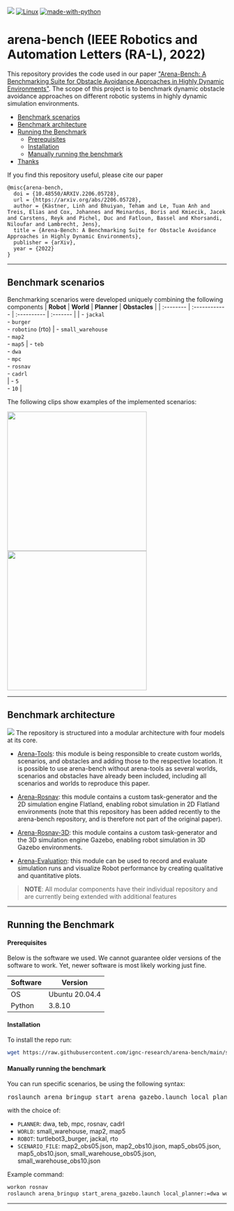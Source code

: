 ![](http://img.shields.io/badge/stability-stable-orange.svg?style=flat)
[![Linux](https://svgshare.com/i/Zhy.svg)](https://svgshare.com/i/Zhy.svg)
[![made-with-python](https://img.shields.io/badge/Made%20with-Python-1f425f.svg)](https://www.python.org/)

# arena-bench (IEEE Robotics and Automation Letters (RA-L), 2022)
This repository provides the code used in our paper ["Arena-Bench: A Benchmarking Suite for Obstacle Avoidance Approaches in Highly Dynamic Environments"](https://arxiv.org/abs/2206.05728). The scope of this project is to benchmark dynamic obstacle avoidance approaches on different robotic systems in highly dynamic simulation environments.

- [Benchmark scenarios](#benchmark-scenarios)
- [Benchmark architecture](#benchmark-architecture)
- [Running the Benchmark](#running-the-benchmark)
    - [Prerequisites](#prerequisites)
    - [Installation](#installation)
    - [Manually running the benchmark](#manually-running-the-benchmark)
- [Thanks](#thanks)

If you find this repository useful, please cite our paper
```
@misc{arena-bench,
  doi = {10.48550/ARXIV.2206.05728},
  url = {https://arxiv.org/abs/2206.05728},
  author = {Kästner, Linh and Bhuiyan, Teham and Le, Tuan Anh and Treis, Elias and Cox, Johannes and Meinardus, Boris and Kmiecik, Jacek and Carstens, Reyk and Pichel, Duc and Fatloun, Bassel and Khorsandi, Niloufar and Lambrecht, Jens},
  title = {Arena-Bench: A Benchmarking Suite for Obstacle Avoidance Approaches in Highly Dynamic Environments},
  publisher = {arXiv},
  year = {2022}
}

```
---
## Benchmark scenarios
Benchmarking scenarios were developed uniquely combining the following components
| **Robot** | **World**  | **Planner**  | **Obstacles** |
| :-------- | :------------ | :---------- | :------- |
| - `jackal`  <br> - `burger` <br> - `robotino` (rto) | - `small_warehouse` <br> - `map2` <br> - `map5` | - `teb` <br> - `dwa` <br> - `mpc` <br> - `rosnav` <br> - `cadrl` <br>  | - `5` <br> - `10` |

The following clips show examples of the implemented scenarios:


 <img height="320" src="/docs/imgs/map5-jackal.gif">   <img height="320" src="/docs/imgs/sw-burger.gif">


---
## Benchmark architecture
<img src="/docs/imgs/architecture.jpg">
The repository is structured into a modular architecture with four models at its core.

- [Arena-Tools](https://github.com/ignc-research/arena-tools):
this module is being responsible to create custom worlds, scenarios, and obstacles and adding those to the respective location. It is possible to use arena-bench without arena-tools as several worlds, scenarios and obstacles have already been included, including all scenarios and worlds to reproduce this paper.

- [Arena-Rosnav](https://github.com/ignc-research/arena-rosnav):
this module contains a custom task-generator and the 2D simulation engine Flatland, enabling robot simulation in 2D Flatland environments (note that this repository has been added recently to the arena-bench repository, and is therefore not part of the original paper).

- [Arena-Rosnav-3D](https://github.com/ignc-research/arena-rosnav-3D):
this module contains a custom task-generator and the 3D simulation engine Gazebo, enabling robot simulation in 3D Gazebo environments.

- [Arena-Evaluation](https://github.com/ignc-research/arena-evaluation):
this module can be used to record and evaluate simulation runs and visualize Robot performance by creating qualitative and quantitative plots.

> **NOTE**: All modular components have their individual repository and are currently being extended with additional features

---
## Running the Benchmark
#### Prerequisites
Below is the software we used. We cannot guarantee older versions of the software to work. Yet, newer software is most likely working just fine.

| Software      | Version        |
| ------------- | -------------- |
| OS            | Ubuntu 20.04.4 |
| Python        | 3.8.10         |

#### Installation
To install the repo run:
```bash
wget https://raw.githubusercontent.com/ignc-research/arena-bench/main/setup.sh -O - | bash
```
#### Manually running the benchmark
You can run specific scenarios, be using the following syntax:
<pre class="devsite-click-to-copy">
roslaunch arena_bringup start_arena_gazebo.launch local_planner:=<var>PLANNER</var> world:=<var>WORLD</var> model:=<var>ROBOT</var> scenario_file:=<var>SCENARIO_FILE</var>
</pre>
with the choice of:
- `PLANNER`: dwa, teb, mpc, rosnav, cadrl
- `WORLD`: small_warehouse, map2, map5
- `ROBOT`: turtlebot3_burger, jackal, rto
- `SCENARIO_FILE`: map2_obs05.json, map2_obs10.json, map5_obs05.json, map5_obs10.json, small_warehouse_obs05.json, small_warehouse_obs10.json

Example command:
```bash
workon rosnav
roslaunch arena_bringup start_arena_gazebo.launch local_planner:=dwa world:=map2 model:=turtlebot3_burger scenario_file:=map2_obs05.json
```
---
